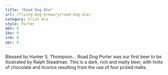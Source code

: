 ```yaml
---
title: "Road Dog Ale"
url: /flying-dog-brewery/road-dog-ale/
category: Irish Ale
style: Porter
abv: 6
ibu: 0
srm: 0
upc: 0
---
```

Blessed by Hunter S. Thompson... Road Dog Porter was our first beer to be illustrated by Ralph Steadman. This is a dark, rich and malty beer, with hints of chocolate and licorice resulting from the use of four prized malts.
